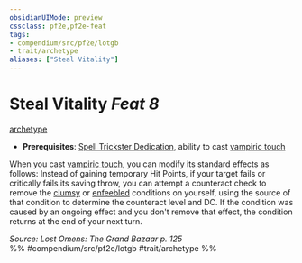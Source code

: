 ```yaml
---
obsidianUIMode: preview
cssclass: pf2e,pf2e-feat
tags:
- compendium/src/pf2e/lotgb
- trait/archetype
aliases: ["Steal Vitality"]
---
```

# Steal Vitality  *Feat 8*  
[archetype](rules/traits/archetype.md)  

- **Prerequisites**: [Spell Trickster Dedication](compendium/feats/spell-trickster-dedication-lotgb.md), ability to cast [vampiric touch](compendium/spells/vampiric-touch.md)

When you cast [vampiric touch](compendium/spells/vampiric-touch.md), you can modify its standard effects as follows: Instead of gaining temporary Hit Points, if your target fails or critically fails its saving throw, you can attempt a counteract check to remove the [clumsy](rules/conditions.md#Clumsy) or [enfeebled](rules/conditions.md#Enfeebled) conditions on yourself, using the source of that condition to determine the counteract level and DC. If the condition was caused by an ongoing effect and you don't remove that effect, the condition returns at the end of your next turn.

*Source: Lost Omens: The Grand Bazaar p. 125*  
%% #compendium/src/pf2e/lotgb #trait/archetype %%